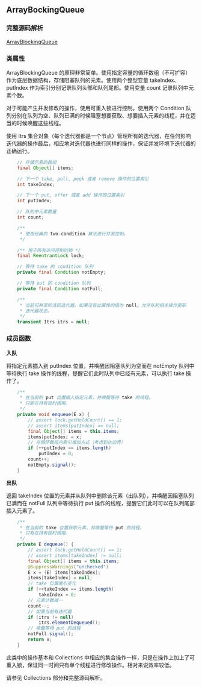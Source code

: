 ## ArrayBockingQueue

### 完整源码解析

[ArrayBlockingQueue](https://github.com/Augustvic/JavaSourceCodeAnalysis/blob/master/src/JUC/JUCCollections/ArrayBlockingQueue.java)

### 类属性

ArrayBlockingQueue 的原理非常简单。使用指定容量的循环数组（不可扩容）作为底层数据结构，存储阻塞队列的元素。使用两个整型变量 takeIndex、putIndex 作为索引分别记录队列头部和队列尾部。使用变量 count 记录队列中元素个数。

对于可能产生并发修改的操作，使用可重入锁进行控制。使用两个 Condition 队列分别在队列为空、队列已满的时候阻塞想要获取、想要插入元素的线程，并在适当的时候唤醒这些线程。

使用 Itrs 集合对象（每个迭代器都是一个节点）管理所有的迭代器，在任何影响迭代器的操作最后，相应地对迭代器也进行同样的操作，保证并发环境下迭代器的正确运行。

```java
    // 存储元素的数组
    final Object[] items;

    // 下一个 take, poll, peek 或者 remove 操作的位置索引
    int takeIndex;

    // 下一个 put, offer 或者 add 操作的位置索引
    int putIndex;

    // 队列中元素数量
    int count;

    /**
     * 使用经典的 two-condition 算法进行并发控制。
     */

    /** 用于所有访问控制的锁 */
    final ReentrantLock lock;

    // 等待 take 的 condition 队列
    private final Condition notEmpty;

    // 等待 put 的 condition 队列
    private final Condition notFull;

    /**
     * 当前可共享的活跃迭代器。如果没有此属性的值为 null。允许队列相关操作更新
     * 迭代器状态。
     */
    transient Itrs itrs = null;
```

### 成员函数

**入队**

将指定元素插入到 putIndex 位置，并唤醒因阻塞队列为空而在 notEmpty 队列中等待执行 take 操作的线程，提醒它们此时队列中已经有元素，可以执行 take 操作了。

```java
    /**
     * 在当前的 put 位置插入指定元素，并唤醒等待 take 的线程。
     * 只能在持有锁时调用。
     */
    private void enqueue(E x) {
        // assert lock.getHoldCount() == 1;
        // assert items[putIndex] == null;
        final Object[] items = this.items;
        items[putIndex] = x;
        // 在循环数组内索引增加方式（考虑到达边界）
        if (++putIndex == items.length)
            putIndex = 0;
        count++;
        notEmpty.signal();
    }
```

**出队**

返回 takeIndex 位置的元素并从队列中删除该元素（出队列），并唤醒因阻塞队列已满而在 notFull 队列中等待执行 put 操作的线程，提醒它们此时可以在队列尾部插入元素了。

```java
    /**
     * 在当前的 take 位置获取元素，并唤醒等待 put 的线程。
     * 只有在持有锁时调用。
     */
    private E dequeue() {
        // assert lock.getHoldCount() == 1;
        // assert items[takeIndex] != null;
        final Object[] items = this.items;
        @SuppressWarnings("unchecked")
        E x = (E) items[takeIndex];
        items[takeIndex] = null;
        // take 位置索引变化
        if (++takeIndex == items.length)
            takeIndex = 0;
        // 元素计数减一
        count--;
        // 如果当前有迭代器
        if (itrs != null)
            itrs.elementDequeued();
        // 唤醒等待 put 的线程
        notFull.signal();
        return x;
    }
```

此类中的操作基本和 Collections 中相应的集合操作一样，只是在操作上加上了可重入锁，保证同一时间只有单个线程进行修改操作。相对来说效率较低。

请参见 Collections 部分和完整源码解析。
